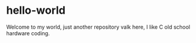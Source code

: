 # hello-world
Welcome to my world, just another repository 
valk here, I like C old school hardware coding.
